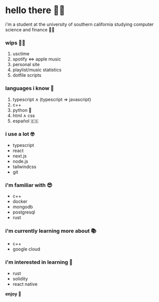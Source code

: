# hello there 👋🏼

i'm a student at the university of southern california studying computer science and finance ✌🏼

### wips 💪🏼

1. usctime
1. spotify ⇔ apple music
1. personal site
1. playlist/music statistics
1. dotfile scripts

### languages i know 🧠

1. typescript ∧ (typescript ⇒ javascript)
1. c++
1. python 🐍
1. html ∧ css
1. español 🇪🇸

### i use a lot 🤓

- typescript
- react
- next.js
- node.js
- tailwindcss
- git

### i'm familiar with 😎

- c++
- docker
- mongodb
- postgresql
- rust

### i'm currently learning more about 📚

- c++
- google cloud

### i'm interested in learning 👀

- rust
- solidity
- react native

**enjoy 🤩**
